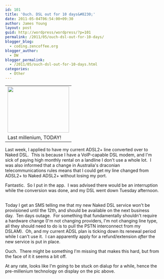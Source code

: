 ```yaml
---
id: 101
title: 'Ouch. DSL out for 10 days&#8230;'
date: 2011-05-04T06:54:00+09:30
author: James Young
layout: post
guid: http://wordpress/wordpress/?p=101
permalink: /2011/05/ouch-dsl-out-for-10-days/
blogger_blog:
  - coding.zencoffee.org
blogger_author:
  - DW
blogger_permalink:
  - /2011/05/ouch-dsl-out-for-10-days.html
categories:
  - Other
---
```

<table cellpadding="0" cellspacing="0">
  <tr>
    <td>
      <a href="https://i0.wp.com/4.bp.blogspot.com/-JkiaAyxVrWg/TcDvFMrvrLI/AAAAAAAAAEU/SguUYC_66-w/s1600/hightech-comms.jpg" imageanchor="1"><img border="0" height="150" src="https://i2.wp.com/4.bp.blogspot.com/-JkiaAyxVrWg/TcDvFMrvrLI/AAAAAAAAAEU/SguUYC_66-w/s200/hightech-comms.jpg?resize=200%2C150" width="200"  data-recalc-dims="1" /></a>
    </td>
  </tr>
  
  <tr>
    <td>
      Last millenium, TODAY!
    </td>
  </tr>
</table>

Last week, I applied to have my current ADSL2+ line converted over to Naked DSL.  This is because I have a VoIP-capable DSL modem, and I'm sick of paying high monthly rental on a landline I don't use a whole lot.  I was also informed that a change in Australia's draconian telecommunications rules means that I could get my line changed from ADSL2+ to Naked ADSL2+ without losing my port.

Fantastic.  So I put in the app.  I was advised there would be an interruption while the conversion was done, and my DSL went down Tuesday afternoon.

<a name="more"></a>  
Today I get an SMS telling me that my new Naked DSL service won't be provisioned until the 12th, and should be available on the next business day.  Ten days outage.  For something that fundamentally shouldn't require a hardware change (I'm not changing providers, I'm not changing line type, all they should need to do is to pull the PSTN interconnect from my DSLAM).  Oh, and my current ADSL plan is ticking down its renewal period while I can't use it.  I can apparently apply for a refund/extension _after_ the new service is put in place.

Ouch.  There might be something I'm missing that makes this hard, but from the face of it it seems a bit off.

At any rate, looks like I'm going to be stuck on dialup for a while, hence the pre-millenium technology on display on the pic above.